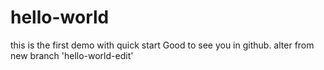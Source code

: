 # hello-world
this is the first demo with quick start
Good to see you in github.
alter from new branch 'hello-world-edit'
